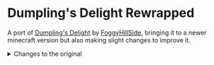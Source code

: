 # Dumpling's Delight Rewrapped
A port of [Dumpling's Delight](https://modrinth.com/mod/dumplings-delight) by [FoggyHillSide](https://modrinth.com/user/FoggyHillside), bringing it to a newer minecraft version but also making slight changes to improve it.

<details>
<summary>Changes to the original</summary>

- toned down wonton food value
- rabbit meat dumpling now takes either rabbit meat or foot instead of both
- chinese cabbage and garlic can be re-crafted from their leaves and cloves respectively
- crops and dumplings now compostable
- villagers and wandering traders can trade crops and seeds (configurable)
- using 'c' namespace item tags
- [Serene Seasons](https://modrinth.com/mod/serene-seasons) support
- config for crops appearing as chest loot
- some advancement adjustments

</details>